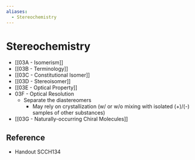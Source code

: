 ```yaml
---
aliases:
  - Stereochemistry
---
```


# Stereochemistry

- [[03A - Isomerism]]
- [[03B - Terminology]]
- [[03C - Constitutional Isomer]]
- [[03D - Stereoisomer]]
- [[03E - Optical Property]]
- 03F - Optical Resolution
	- Separate the diastereomers
		- May rely on crystallization (w/ or w/o mixing with isolated (+)/(-) samples of other substances)
- [[03G - Naturally-occurring Chiral Molecules]]

## Reference

- Handout SCCH134
